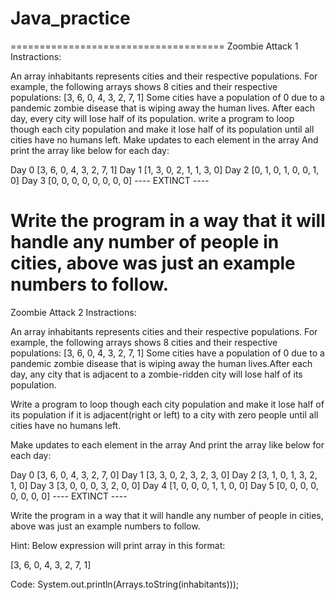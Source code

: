 # Java_practice
=====================================
Zoombie Attack 1 Instractions:

An array inhabitants represents cities and their respective populations. For example, the following arrays shows 8 cities and their respective populations:
[3, 6, 0, 4, 3, 2, 7, 1]
Some cities have a population of 0 due to a pandemic zombie disease that is wiping away the human lives. After each day, every city will lose half of its population.
write a program to loop though each city population and make it lose half of its population until all cities have no humans left. Make updates to each element in the array And print the array like below for each day:

Day 0 [3, 6, 0, 4, 3, 2, 7, 1]
Day 1 [1, 3, 0, 2, 1, 1, 3, 0]
Day 2 [0, 1, 0, 1, 0, 0, 1, 0]
Day 3 [0, 0, 0, 0, 0, 0, 0, 0]
---- EXTINCT ----

Write the program in a way that it will handle any number of people in cities, above was just an example numbers to follow.
==========================================

Zoombie Attack 2 Instractions:

An array inhabitants represents cities and their respective populations. For example, the following arrays shows 8 cities and their respective populations:
[3, 6, 0, 4, 3, 2, 7, 1]
Some cities have a population of 0 due to a pandemic zombie disease that is wiping away the human lives.After each day, any city that is adjacent to a zombie-ridden city will lose half of its population.

Write a program to loop though each city population and make it lose half of its population if it is adjacent(right or left) to a city with zero people until all cities have no humans left.

 Make updates to each element in the array And print the array like below for each day:

Day 0 [3, 6, 0, 4, 3, 2, 7, 0]
Day 1 [3, 3, 0, 2, 3, 2, 3, 0]
Day 2 [3, 1, 0, 1, 3, 2, 1, 0]
Day 3 [3, 0, 0, 0, 3, 2, 0, 0]
Day 4 [1, 0, 0, 0, 1, 1, 0, 0]
Day 5 [0, 0, 0, 0, 0, 0, 0, 0]
---- EXTINCT ----

Write the program in a way that it will handle any number of people in cities, above was just an example numbers to follow.

Hint: 
Below expression will print array in this format:

[3, 6, 0, 4, 3, 2, 7, 1]

Code:
System.out.println(Arrays.toString(inhabitants)));